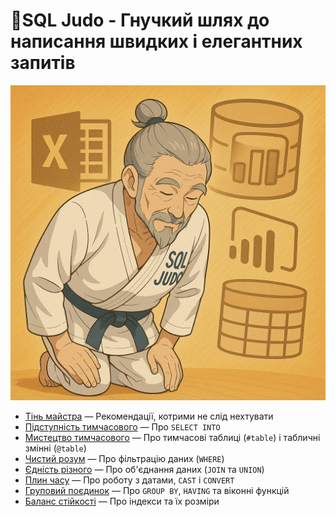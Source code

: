 # 🥋SQL Judo - Гнучкий шлях до написання швидких і елегантних запитів
![SQL Judo](sql%20judo.png)

- [Тінь майстра](0.%20SQL%20Judo.%20Тінь%20майстра) — Рекомендації, котрими не слід нехтувати
- [Підступність тимчасового](1.%20SQL%20Judo.%20підступність%20тимчасового) — Про `SELECT INTO`
- [Мистецтво тимчасового](2.%20SQL%20Judo.%20мистецтво%20тимчасового) — Про тимчасові таблиці (`#table`) і табличні змінні (`@table`)
- [Чистий розум](#notimplemented) — Про фільтрацію даних (`WHERE`)
- [Єдність різного](#notimplemented) — Про об'єднання даних (`JOIN` та `UNION`)
- [Плин часу](#notimplemented) — Про роботу з датами, `CAST` і `CONVERT`
- [Груповий поєдинок](#notimplemented) — Про `GROUP BY`, `HAVING` та віконні функцій
- [Баланс стійкості](#notimplemented) — Про індекси та їх розміри
